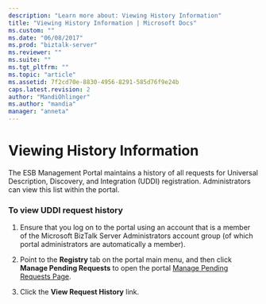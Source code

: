 ```yaml
---
description: "Learn more about: Viewing History Information"
title: "Viewing History Information | Microsoft Docs"
ms.custom: ""
ms.date: "06/08/2017"
ms.prod: "biztalk-server"
ms.reviewer: ""
ms.suite: ""
ms.tgt_pltfrm: ""
ms.topic: "article"
ms.assetid: 7f2cd70e-8830-4956-8291-585d76f9e24b
caps.latest.revision: 2
author: "MandiOhlinger"
ms.author: "mandia"
manager: "anneta"
---
```

# Viewing History Information
The ESB Management Portal maintains a history of all requests for Universal Description, Discovery, and Integration (UDDI) registration. Administrators can view this list within the portal.  
  
### To view UDDI request history  
  
1.  Ensure that you log on to the portal using an account that is a member of the Microsoft BizTalk Server Administrators account group (of which portal administrators are automatically a member).  
  
2.  Point to the **Registry** tab on the portal main menu, and then click **Manage Pending Requests** to open the portal [Manage Pending Requests Page](../esb-toolkit/manage-pending-requests-page.md).  
  
3.  Click the **View Request History** link.
